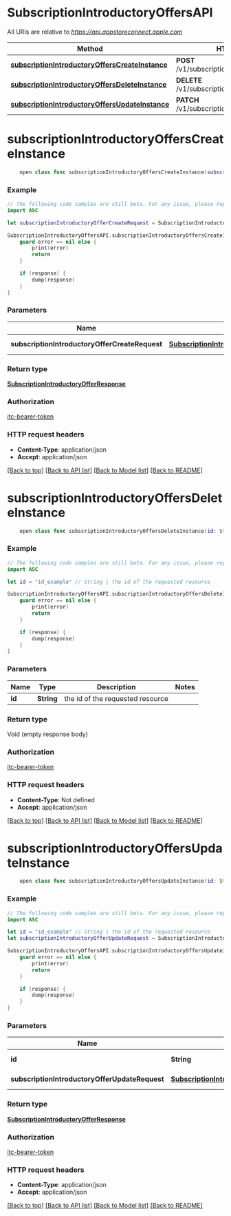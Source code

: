 # SubscriptionIntroductoryOffersAPI

All URIs are relative to *https://api.appstoreconnect.apple.com*

Method | HTTP request | Description
------------- | ------------- | -------------
[**subscriptionIntroductoryOffersCreateInstance**](SubscriptionIntroductoryOffersAPI.md#subscriptionintroductoryofferscreateinstance) | **POST** /v1/subscriptionIntroductoryOffers | 
[**subscriptionIntroductoryOffersDeleteInstance**](SubscriptionIntroductoryOffersAPI.md#subscriptionintroductoryoffersdeleteinstance) | **DELETE** /v1/subscriptionIntroductoryOffers/{id} | 
[**subscriptionIntroductoryOffersUpdateInstance**](SubscriptionIntroductoryOffersAPI.md#subscriptionintroductoryoffersupdateinstance) | **PATCH** /v1/subscriptionIntroductoryOffers/{id} | 


# **subscriptionIntroductoryOffersCreateInstance**
```swift
    open class func subscriptionIntroductoryOffersCreateInstance(subscriptionIntroductoryOfferCreateRequest: SubscriptionIntroductoryOfferCreateRequest, completion: @escaping (_ data: SubscriptionIntroductoryOfferResponse?, _ error: Error?) -> Void)
```



### Example
```swift
// The following code samples are still beta. For any issue, please report via http://github.com/OpenAPITools/openapi-generator/issues/new
import ASC

let subscriptionIntroductoryOfferCreateRequest = SubscriptionIntroductoryOfferCreateRequest(data: SubscriptionIntroductoryOfferCreateRequest_data(type: "type_example", attributes: SubscriptionIntroductoryOfferInlineCreate_attributes(startDate: Date(), endDate: Date(), duration: SubscriptionOfferDuration(), offerMode: SubscriptionOfferMode(), numberOfPeriods: 123), relationships: SubscriptionIntroductoryOfferCreateRequest_data_relationships(subscription: SubscriptionAppStoreReviewScreenshotCreateRequest_data_relationships_subscription(data: PromotedPurchase_relationships_subscription_data(type: "type_example", id: "id_example")), territory: SubscriptionIntroductoryOfferInlineCreate_relationships_territory(data: AppAvailability_relationships_availableTerritories_data_inner(type: "type_example", id: "id_example")), subscriptionPricePoint: SubscriptionIntroductoryOfferInlineCreate_relationships_subscriptionPricePoint(data: SubscriptionIntroductoryOffer_relationships_subscriptionPricePoint_data(type: "type_example", id: "id_example")))), included: [SubscriptionPricePointInlineCreate(type: "type_example", id: "id_example")]) // SubscriptionIntroductoryOfferCreateRequest | SubscriptionIntroductoryOffer representation

SubscriptionIntroductoryOffersAPI.subscriptionIntroductoryOffersCreateInstance(subscriptionIntroductoryOfferCreateRequest: subscriptionIntroductoryOfferCreateRequest) { (response, error) in
    guard error == nil else {
        print(error)
        return
    }

    if (response) {
        dump(response)
    }
}
```

### Parameters

Name | Type | Description  | Notes
------------- | ------------- | ------------- | -------------
 **subscriptionIntroductoryOfferCreateRequest** | [**SubscriptionIntroductoryOfferCreateRequest**](SubscriptionIntroductoryOfferCreateRequest.md) | SubscriptionIntroductoryOffer representation | 

### Return type

[**SubscriptionIntroductoryOfferResponse**](SubscriptionIntroductoryOfferResponse.md)

### Authorization

[itc-bearer-token](../README.md#itc-bearer-token)

### HTTP request headers

 - **Content-Type**: application/json
 - **Accept**: application/json

[[Back to top]](#) [[Back to API list]](../README.md#documentation-for-api-endpoints) [[Back to Model list]](../README.md#documentation-for-models) [[Back to README]](../README.md)

# **subscriptionIntroductoryOffersDeleteInstance**
```swift
    open class func subscriptionIntroductoryOffersDeleteInstance(id: String, completion: @escaping (_ data: Void?, _ error: Error?) -> Void)
```



### Example
```swift
// The following code samples are still beta. For any issue, please report via http://github.com/OpenAPITools/openapi-generator/issues/new
import ASC

let id = "id_example" // String | the id of the requested resource

SubscriptionIntroductoryOffersAPI.subscriptionIntroductoryOffersDeleteInstance(id: id) { (response, error) in
    guard error == nil else {
        print(error)
        return
    }

    if (response) {
        dump(response)
    }
}
```

### Parameters

Name | Type | Description  | Notes
------------- | ------------- | ------------- | -------------
 **id** | **String** | the id of the requested resource | 

### Return type

Void (empty response body)

### Authorization

[itc-bearer-token](../README.md#itc-bearer-token)

### HTTP request headers

 - **Content-Type**: Not defined
 - **Accept**: application/json

[[Back to top]](#) [[Back to API list]](../README.md#documentation-for-api-endpoints) [[Back to Model list]](../README.md#documentation-for-models) [[Back to README]](../README.md)

# **subscriptionIntroductoryOffersUpdateInstance**
```swift
    open class func subscriptionIntroductoryOffersUpdateInstance(id: String, subscriptionIntroductoryOfferUpdateRequest: SubscriptionIntroductoryOfferUpdateRequest, completion: @escaping (_ data: SubscriptionIntroductoryOfferResponse?, _ error: Error?) -> Void)
```



### Example
```swift
// The following code samples are still beta. For any issue, please report via http://github.com/OpenAPITools/openapi-generator/issues/new
import ASC

let id = "id_example" // String | the id of the requested resource
let subscriptionIntroductoryOfferUpdateRequest = SubscriptionIntroductoryOfferUpdateRequest(data: SubscriptionIntroductoryOfferUpdateRequest_data(type: "type_example", id: "id_example", attributes: SubscriptionIntroductoryOfferUpdateRequest_data_attributes(endDate: Date()))) // SubscriptionIntroductoryOfferUpdateRequest | SubscriptionIntroductoryOffer representation

SubscriptionIntroductoryOffersAPI.subscriptionIntroductoryOffersUpdateInstance(id: id, subscriptionIntroductoryOfferUpdateRequest: subscriptionIntroductoryOfferUpdateRequest) { (response, error) in
    guard error == nil else {
        print(error)
        return
    }

    if (response) {
        dump(response)
    }
}
```

### Parameters

Name | Type | Description  | Notes
------------- | ------------- | ------------- | -------------
 **id** | **String** | the id of the requested resource | 
 **subscriptionIntroductoryOfferUpdateRequest** | [**SubscriptionIntroductoryOfferUpdateRequest**](SubscriptionIntroductoryOfferUpdateRequest.md) | SubscriptionIntroductoryOffer representation | 

### Return type

[**SubscriptionIntroductoryOfferResponse**](SubscriptionIntroductoryOfferResponse.md)

### Authorization

[itc-bearer-token](../README.md#itc-bearer-token)

### HTTP request headers

 - **Content-Type**: application/json
 - **Accept**: application/json

[[Back to top]](#) [[Back to API list]](../README.md#documentation-for-api-endpoints) [[Back to Model list]](../README.md#documentation-for-models) [[Back to README]](../README.md)

